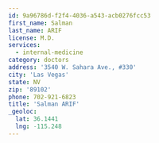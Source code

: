 ```yaml
---
id: 9a96786d-f2f4-4036-a543-acb0276fcc53
first_name: Salman
last_name: ARIF
license: M.D.
services:
  - internal-medicine
category: doctors
address: '3540 W. Sahara Ave., #330'
city: 'Las Vegas'
state: NV
zip: '89102'
phone: 702-921-6823
title: 'Salman ARIF'
_geoloc:
  lat: 36.1441
  lng: -115.248
---
```

